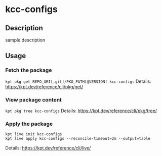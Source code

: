 # kcc-configs

## Description
sample description

## Usage

### Fetch the package
`kpt pkg get REPO_URI[.git]/PKG_PATH[@VERSION] kcc-configs`
Details: https://kpt.dev/reference/cli/pkg/get/

### View package content
`kpt pkg tree kcc-configs`
Details: https://kpt.dev/reference/cli/pkg/tree/

### Apply the package
```
kpt live init kcc-configs
kpt live apply kcc-configs --reconcile-timeout=2m --output=table
```
Details: https://kpt.dev/reference/cli/live/
